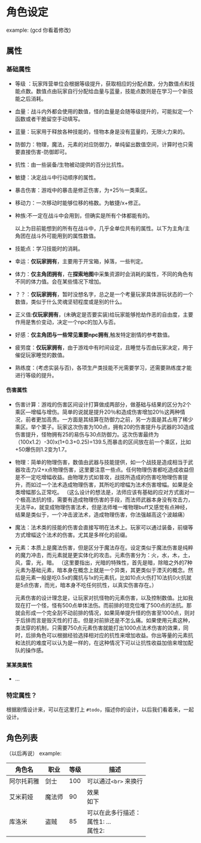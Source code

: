 # 角色设定

example: (gcd 你看着修改)

## 属性

### 基础属性

- 等级 ：玩家阵营单位会根据等级提升，获取相应的分配点数，分为数值点和技能点数。数值点由玩家自行分配给血量与蓝量，技能点数则是在学习一个新技能之后消耗。

- 血量：战斗内外都会使用的数值，怪的血量是会随等级提升的，可能拟定一个函数或者干脆留空手动填写。

- 蓝量：玩家用于释放各种技能的，怪物本身是没有蓝量的，无限火力来的。

- 防御力：物理，魔法，元素的对应防御力，单纯留出数值空间，计算时也只需要直接伤害-防御即可。

- 抗性：由一些装备/生物被动提供的百分比抗性。

- 敏捷：决定战斗中行动顺序的属性。

- 暴击伤害：游戏中的暴击是修正伤害，为+25％一类乘区。

- 移动力：一次移动时能够位移的格数。为敏捷/x+修正。

- 种族:不一定在战斗中会用到，但确实是所有个体都能有的。

  以上为目前能想到的所有在战斗中，几乎全单位共有的属性。以下为主角/主角团在战斗外可能用到的属性数值。

- 技能点：学习技能时的消耗。

- 幸运：**仅玩家拥有**，主要用于开宝箱，掉落，一些判定。

- 体力：**仅主角团拥有**，在**探索地图**中采集资源时会消耗的属性，不同的角色有不同的体力值。会在某些情况下增加。

- ？？：**仅玩家拥有**，暂时没想名字，总之是一个考量玩家具体游玩状态的一个数值，类似于什么灵魂坚韧程度或是别的什么。

- 正义值:**仅玩家拥有**，(未确定是否要实装)给玩家能够抢劫作恶的自由度，主要作用是售价变动，决定一个npc的加入与否。

- 好感：**仅主角团与一些常见重要npc拥有**,触发特定剧情的参考数值。

- 疲劳度：**仅玩家拥有**，由于游戏中有时间设定，且睡觉与否由玩家决定，用于催促玩家睡觉的数值。

- 熟练度：(考虑实装与否)，各项生产类技能不光需要学习，还需要熟练度才能进行等级的提升。

  

#### 伤害属性

- 伤害计算：游戏的伤害区间设计打算做成两部分，做基础与结果的区分为2个乘区—增幅与增伤。简单的说就是提升20％和造成伤害增加20％这两种情况，前者更加高贵。一方面是其结算在防御力之前，另一方面是其占用了稀少乘区。举个栗子。玩家这次伤害为100点，拥有20的伤害提升与武器的30造成伤害提升，怪物拥有25的易伤与30点防御力。这次伤害最终为（100x1.2）-30)x(1+0.3+0.25)=139.5,而暴击的区间放在前一个乘区，比如+50爆伤则1.2变为1.7。

- 物理：简单的物理伤害，数值由武器与技能提供，如一个战技是造成相当于武器攻击力/2+x点物理伤害，这里要注意一些点。任何物理伤害都吃造成收益但是不一定吃增幅收益。由物理方式如普攻，战技所造成的伤害吃物理伤害提升，而如过一个法术造成物理伤害，其所吃的增幅为法术伤害增幅。如果是全类增幅那么正常吃。
  （这么设计的想法是，法师应该有基础的应对方式面对一个极高法抗的怪，需要有造成物理伤害的手段，而法师武器本身没有攻击力，无法平a，就变成物理伤害法术，但是法师堆一堆物理buff又感觉有点神经，结果是类似于，一个冲击波法术，造成物理伤害，你法强越高这个波越痛）

- 魔法：法术类的技能的伤害会直接写明在法术上。玩家可以通过装备，前缀等方式增幅这个法术的伤害。尤其是多样化的前缀。

- 元素：本质上是魔法伤害，但是区分于魔法存在。设定类似于魔法伤害是纯粹的魔力冲击，而元素就是更实体化的攻击。元素伤害分为：火，水，木，土，风，雷，光，暗。
  （这里要指出，光暗的特殊性，首先是暗，除暗之外的7种元素为基础元素，暗本身在概念上就是一个异类，其更类似于湮灭的概念。然后是元素一般是吃0.5x的魔抗与1x的元素抗，比如10点火伤打10法抗0火抗就是5点伤害，而光，暗本身不吃任何抗性，以真实伤害存在。）

  元素伤害的设计理念是，让玩家对抗怪物的元素伤害，以及控制数值。比如我现在打一个怪，怪有500点单体法伤。而前排的坦克位堆了500点的法抗。那就会形成一个完全刮不动前排的情况，如果简单提升怪的伤害至1000点，则对于后排而言是毁灭性的打击。但是对前排还是不怎么痛。如果使用元素这种，类法穿的机制，只需要750点元素伤害就能打出1000点法术伤害的效果，同时，后排角色可以根据经验选择相对应的抗性来增加收益。你出等量的元素抗和法抗的难度可以认为是一样的，在这种情况下可以让抗性收益加倍来增加配队的操作感。

#### 某某类属性

- ...

### 特定属性？
根据剧情设计来，可以在这里打上 `#todo`，描述你的设计，以后我们看着来，一起设计。

## 角色列表
（以后再说）
example: 

| 角色名  | 职业  | 等级 | 描述 |
|---------|------|------| --- |
| 阿尔托莉雅 | 剑士 | 100  |可以通过`<br>` 来换行 |
| 艾米莉娅 | 魔法师 | 90  | 效果 <br> 如下 |
| 库洛米 | 盗贼 | 85  | 可以在此多行描述：<br> 属性1: ... <br> 属性2: |
